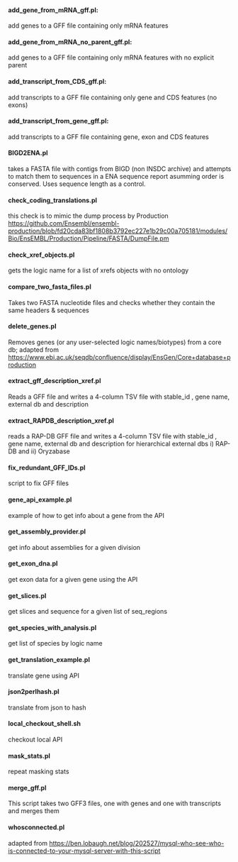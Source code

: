 #### add_gene_from_mRNA_gff.pl:
add genes to a GFF file containing only mRNA features

#### add_gene_from_mRNA_no_parent_gff.pl:
add genes to a GFF file containing only mRNA features with no explicit parent

#### add_transcript_from_CDS_gff.pl:
add transcripts to a GFF file containing only gene and CDS features (no exons)

#### add_transcript_from_gene_gff.pl:
add transcripts to a GFF file containing gene, exon and CDS features

#### BIGD2ENA.pl
takes a FASTA file with contigs from BIGD (non INSDC archive) and attempts to match them
 to sequences in a ENA sequence report asumming order is conserved. Uses sequence length as a control.

#### check_coding_translations.pl
this check is to mimic the dump process by Production
https://github.com/Ensembl/ensembl-production/blob/fd20cda83bf1808b3792ec227e1b29c00a705181/modules/Bio/EnsEMBL/Production/Pipeline/FASTA/DumpFile.pm

#### check_xref_objects.pl
gets the logic name for a list of xrefs objects with no ontology

#### compare_two_fasta_files.pl
Takes two FASTA nucleotide files and checks whether they contain the same headers & sequences

#### delete_genes.pl
Removes genes (or any user-selected logic names/biotypes) from a core db; adapted from
https://www.ebi.ac.uk/seqdb/confluence/display/EnsGen/Core+database+production

#### extract_gff_description_xref.pl
Reads a GFF file and writes a 4-column TSV file with stable_id , gene name, external db and description

#### extract_RAPDB_description_xref.pl
reads a RAP-DB GFF file and writes a 4-column TSV file with stable_id , gene name, external db and description
 for hierarchical external dbs i) RAP-DB and ii) Oryzabase

#### fix_redundant_GFF_IDs.pl
script to fix GFF files 

#### gene_api_example.pl
example of how to get info about a gene from the API

#### get_assembly_provider.pl
get info about assemblies for a given division

#### get_exon_dna.pl
get exon data for a given gene using the API

#### get_slices.pl
get slices and sequence for a given list of seq_regions

#### get_species_with_analysis.pl
get list of species by logic name

#### get_translation_example.pl
translate gene using API

#### json2perlhash.pl
translate from json to hash

#### local_checkout_shell.sh
checkout local API

#### mask_stats.pl
repeat masking stats

#### merge_gff.pl
This script takes two GFF3 files, one with genes and one with transcripts and merges them

#### whosconnected.pl
adapted from https://ben.lobaugh.net/blog/202527/mysql-who-see-who-is-connected-to-your-mysql-server-with-this-script

